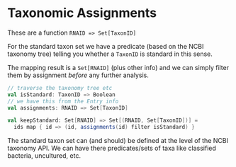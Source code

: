 # Taxonomic Assignments

These are a function `RNAID => Set[TaxonID]`

For the standard taxon set we have a predicate (based on the NCBI taxonomy tree) telling you whether a `TaxonID` is standard in this sense.

The mapping result is a `Set[RNAID]` (plus other info) and we can simply filter them by assignment *before* any further analysis.

``` scala
// traverse the taxonomy tree etc
val isStandard: TaxonID => Boolean
// we have this from the Entry info
val assignments: RNAID => Set[TaxonID]

val keepStandard: Set[RNAID] => Set[(RNAID, Set[TaxonID])] =
  ids map { id => (id, assignments(id) filter isStandard) }
```

The standard taxon set can (and should) be defined at the level of the NCBI taxonomy API. We can have there predicates/sets of taxa like classified bacteria, uncultured, etc.